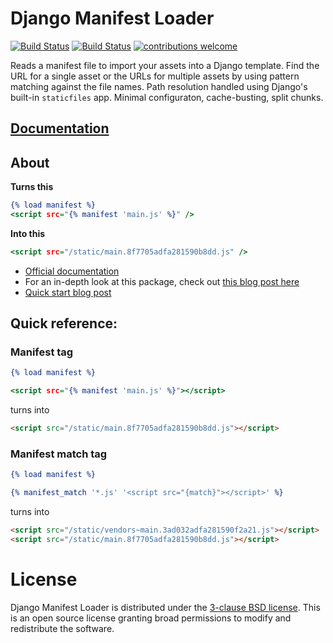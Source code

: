 # Django Manifest Loader 

[![Build Status](https://img.shields.io/travis/shonin/django-manifest-loader/main?label=latest%20published%20branch&style=flat-square
)](https://travis-ci.org/shonin/django-manifest-loader)
[![Build Status](https://img.shields.io/travis/shonin/django-manifest-loader/dev?label=development%20branch&style=flat-square
)](https://travis-ci.org/shonin/django-manifest-loader)
[![contributions welcome](https://img.shields.io/badge/contributions-welcome-brightgreen.svg?style=flat-square)](#)


Reads a manifest file to import your assets into a Django template. Find
the URL for a single asset or the URLs for multiple assets by using
pattern matching against the file names. Path resolution handled using
Django's built-in `staticfiles` app. Minimal configuraton,
cache-busting, split chunks.

## [Documentation](https://django-manifest-loader.readthedocs.io/en/latest/index.html)

## About

**Turns this**

```djangotemplate
{% load manifest %}
<script src="{% manifest 'main.js' %}" />
```

**Into this**

```djangotemplate
<script src="/static/main.8f7705adfa281590b8dd.js" />
```

* [Official documentation](https://django-manifest-loader.readthedocs.io/en/latest/index.html)
* For an in-depth look at this package, check out [this blog post here](https://medium.com/@shonin/django-and-webpack-now-work-together-seamlessly-a90cffdbab8e)
* [Quick start blog post](https://medium.com/@shonin/django-and-webpack-in-4-short-steps-b39bd3380c71)

## Quick reference:

### Manifest tag

```djangotemplate
{% load manifest %}

<script src="{% manifest 'main.js' %}"></script>
```

turns into

```html
<script src="/static/main.8f7705adfa281590b8dd.js"></script>
```

### Manifest match tag

```djangotemplate
{% load manifest %}

{% manifest_match '*.js' '<script src="{match}"></script>' %}
```

turns into

```html
<script src="/static/vendors~main.3ad032adfa281590f2a21.js"></script>
<script src="/static/main.8f7705adfa281590b8dd.js"></script>
```

# License 

Django Manifest Loader is distributed under the [3-clause BSD license](https://opensource.org/licenses/BSD-3-Clause). 
This is an open source license granting broad permissions to modify and redistribute the software.

